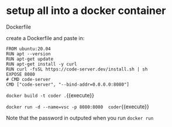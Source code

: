 # setup all into a docker container

Dockerfile


create a Dockerfile and paste in:

```
FROM ubuntu:20.04
RUN apt --version
RUN apt-get update
RUN apt-get install -y curl
RUN curl -fsSL https://code-server.dev/install.sh | sh
EXPOSE 8080
# CMD code-server
CMD ["code-server", "--bind-addr=0.0.0.0:8080"]
```

`docker build -t coder .`{{execute}}

`docker run -d --name=vsc -p 8080:8080  coder`{{execute}}

Note that the password in outputed when you run `docker run`

